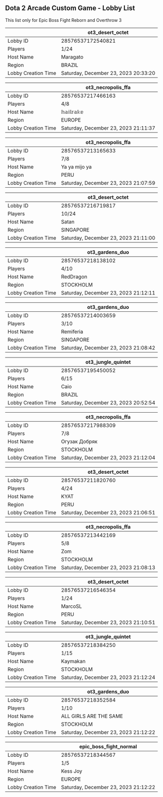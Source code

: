 ## Dota 2 Arcade Custom Game - Lobby List

This list only for Epic Boss Fight Reborn and Overthrow 3

|  | ot3_desert_octet |
| ------ | ------ |
| Lobby ID | 28576537172540821 |
| Players | 1/24 |
| Host Name | Maragato |
| Region | BRAZIL |
| Lobby Creation Time | Saturday, December 23, 2023 20:33:20 |


|  | ot3_necropolis_ffa |
| ------ | ------ |
| Lobby ID | 28576537217466163 |
| Players | 4/8 |
| Host Name | 𝕙𝕒𝕚𝕝𝕣𝕒𝕜𝕖 |
| Region | EUROPE |
| Lobby Creation Time | Saturday, December 23, 2023 21:11:37 |


|  | ot3_necropolis_ffa |
| ------ | ------ |
| Lobby ID | 28576537213165633 |
| Players | 7/8 |
| Host Name | Ya ya mijo ya |
| Region | PERU |
| Lobby Creation Time | Saturday, December 23, 2023 21:07:59 |


|  | ot3_desert_octet |
| ------ | ------ |
| Lobby ID | 28576537216719817 |
| Players | 10/24 |
| Host Name | Satan |
| Region | SINGAPORE |
| Lobby Creation Time | Saturday, December 23, 2023 21:11:00 |


|  | ot3_gardens_duo |
| ------ | ------ |
| Lobby ID | 28576537218138102 |
| Players | 4/10 |
| Host Name | RedDragon |
| Region | STOCKHOLM |
| Lobby Creation Time | Saturday, December 23, 2023 21:12:11 |


|  | ot3_gardens_duo |
| ------ | ------ |
| Lobby ID | 28576537214003659 |
| Players | 3/10 |
| Host Name | Remiferia |
| Region | SINGAPORE |
| Lobby Creation Time | Saturday, December 23, 2023 21:08:42 |


|  | ot3_jungle_quintet |
| ------ | ------ |
| Lobby ID | 28576537195450052 |
| Players | 6/15 |
| Host Name | Caio |
| Region | BRAZIL |
| Lobby Creation Time | Saturday, December 23, 2023 20:52:54 |


|  | ot3_necropolis_ffa |
| ------ | ------ |
| Lobby ID | 28576537217988309 |
| Players | 7/8 |
| Host Name | Огузак Добряк |
| Region | STOCKHOLM |
| Lobby Creation Time | Saturday, December 23, 2023 21:12:04 |


|  | ot3_desert_octet |
| ------ | ------ |
| Lobby ID | 28576537211820760 |
| Players | 4/24 |
| Host Name | KYAT |
| Region | PERU |
| Lobby Creation Time | Saturday, December 23, 2023 21:06:51 |


|  | ot3_necropolis_ffa |
| ------ | ------ |
| Lobby ID | 28576537213442169 |
| Players | 5/8 |
| Host Name | Zom |
| Region | STOCKHOLM |
| Lobby Creation Time | Saturday, December 23, 2023 21:08:13 |


|  | ot3_desert_octet |
| ------ | ------ |
| Lobby ID | 28576537216546354 |
| Players | 1/24 |
| Host Name | MarcoSL |115 |
| Region | PERU |
| Lobby Creation Time | Saturday, December 23, 2023 21:10:51 |


|  | ot3_jungle_quintet |
| ------ | ------ |
| Lobby ID | 28576537218384250 |
| Players | 1/15 |
| Host Name | Kaymakan |
| Region | STOCKHOLM |
| Lobby Creation Time | Saturday, December 23, 2023 21:12:24 |


|  | ot3_gardens_duo |
| ------ | ------ |
| Lobby ID | 28576537218352584 |
| Players | 1/10 |
| Host Name | ALL GIRLS ARE THE SAME |
| Region | STOCKHOLM |
| Lobby Creation Time | Saturday, December 23, 2023 21:12:22 |


|  | epic_boss_fight_normal |
| ------ | ------ |
| Lobby ID | 28576537218344567 |
| Players | 1/5 |
| Host Name | Kess Joy |
| Region | EUROPE |
| Lobby Creation Time | Saturday, December 23, 2023 21:12:22 |


